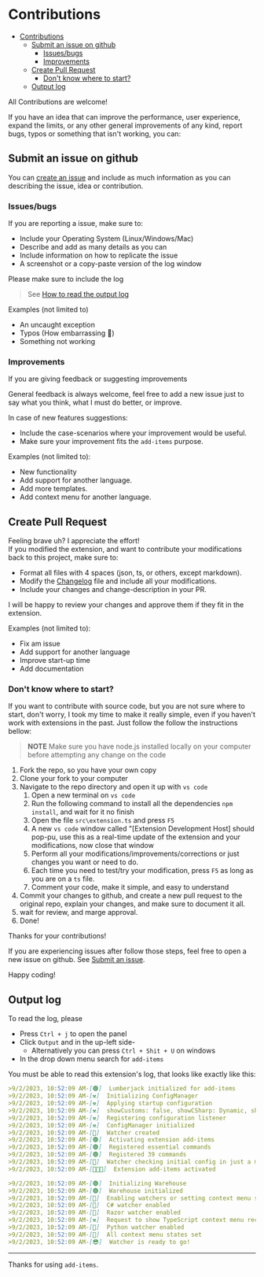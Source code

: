 # Contributions

- [Contributions](#contributions)
  - [Submit an issue on github](#submit-an-issue-on-github)
    - [Issues/bugs](#issuesbugs)
    - [Improvements](#improvements)
  - [Create Pull Request](#create-pull-request)
    - [Don't know where to start?](#dont-know-where-to-start)
  - [Output log](#output-log)

All Contributions are welcome!

If you have an idea that can improve the performance, user experience, expand the limits, or any other general improvements of any kind, report bugs, typos or something that isn't working, you can:

## Submit an issue on github

You can [create an issue](https://github.com/kineticSnippet/AddItems/issues) and include as much information as you can describing the issue, idea or contribution.

### Issues/bugs

If you are reporting a issue, make sure to:

- Include your Operating System (Linux/Windows/Mac)
- Describe and add as many details as you can
- Include information on how to replicate the issue
- A screenshot or a copy-paste version of the log window

Please make sure to include the log
> See [How to read the output log](#output-log)

Examples (not limited to)

- An uncaught exception
- Typos (How embarrassing 🫠)
- Something not working

### Improvements

If you are giving feedback or suggesting improvements

General feedback is always welcome, feel free to add a new issue just to say what you think, what I must do better, or improve.

In case of new features suggestions:

- Include the case-scenarios where your improvement would be useful.
- Make sure your improvement fits the `add-items` purpose.

Examples (not limited to):

- New functionality
- Add support for another language.
- Add more templates.
- Add context menu for another language.

## Create Pull Request

Feeling brave uh? I appreciate the effort!  
If you modified the extension, and want to contribute your modifications back to this project, make sure to:

- Format all files with 4 spaces (json, ts, or others, except markdown).
- Modify the [Changelog](/CHANGELOG.md) file and include all your modifications.
- Include your changes and change-description in your PR.

I will be happy to review your changes and approve them if they fit in the extension.

Examples (not limited to):

- Fix am issue
- Add support for another language
- Improve start-up time
- Add documentation

### Don't know where to start?

If you want to contribute with source code, but you are not sure where to start, don't worry, I took my time to make it really simple, even if you haven't work with extensions in the past. Just follow the follow the instructions bellow:
>**NOTE** Make sure you have node.js installed locally on your computer before attempting any change on the code

1. Fork the repo, so you have your own copy
2. Clone your fork to your computer
3. Navigate to the repo directory and open it up with `vs code`
   1. Open a new terminal on `vs code`
   2. Run the following command to install all the dependencies `npm install`, and wait for it no finish
   3. Open the file `src\extension.ts` and press `F5`
   4. A new `vs code` window called "[Extension Development Host] should pop-pu, use this as a real-time update of the extension and your modifications, now close that window
   5. Perform all your modifications/improvements/corrections or just changes you want or need to do.
   6. Each time you need to test/try your modification, press `F5` as long as you are on a `ts` file.
   7. Comment your code, make it simple, and easy to understand
4. Commit your changes to github, and create a new pull request to the original repo, explain your changes, and make sure to document it all.
5. wait for review, and marge approval.
6. Done!

Thanks for your contributions!

If you are experiencing issues after follow those steps, feel free to open a new issue on github. See [Submit an issue](#submit-an-issue-on-github).

Happy coding!

## Output log

To read the log, please

- Press `Ctrl + j` to open the panel
- Click `Output` and in the up-left side-
  - Alternatively you can press `Ctrl + Shit + U` on windows
- In the drop down menu search for `add-items`

You must be able to read this extension's log, that looks like exactly like this:

```markdown
>9/2/2023, 10:52:09 AM-[🟢]  Lumberjack initialized for add-items
>9/2/2023, 10:52:09 AM-[⚒️]  Initializing ConfigManager
>9/2/2023, 10:52:09 AM-[⚒️]  Applying startup configuration
>9/2/2023, 10:52:09 AM-[⚒️]  showCustoms: false, showCSharp: Dynamic, showRazor: Dynamic, showTypescript: Dynamic, showPython: Dynamic
>9/2/2023, 10:52:09 AM-[⚒️]  Registering configuration listener
>9/2/2023, 10:52:09 AM-[⚒️]  ConfigManager initialized
>9/2/2023, 10:52:09 AM-[🔎]  Watcher created
>9/2/2023, 10:52:09 AM-[🟢]  Activating extension add-items
>9/2/2023, 10:52:09 AM-[🟢]  Registered essential commands
>9/2/2023, 10:52:09 AM-[🟢]  Registered 39 commands
>9/2/2023, 10:52:09 AM-[🔎]  Watcher checking initial config in just a moment
>9/2/2023, 10:52:09 AM-[🥳🎉🎊]  Extension add-items activated

>9/2/2023, 10:52:09 AM-[🟢]  Initializing Warehouse
>9/2/2023, 10:52:09 AM-[🟢]  Warehouse initialized
>9/2/2023, 10:52:09 AM-[🔎]  Enabling watchers or setting context menu states
>9/2/2023, 10:52:09 AM-[🔎]  C# watcher enabled
>9/2/2023, 10:52:09 AM-[🔎]  Razor watcher enabled
>9/2/2023, 10:52:09 AM-[⚒️]  Request to show TypeScript context menu received 🫡
>9/2/2023, 10:52:09 AM-[🔎]  Python watcher enabled
>9/2/2023, 10:52:09 AM-[🔎]  All context menu states set
>9/2/2023, 10:52:09 AM-[😎]  Watcher is ready to go!
```

---

Thanks for using `add-items`.
